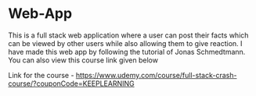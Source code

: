 # Web-App

This is a full stack web application where a user can post their facts which can be viewed by other users while also allowing them to give reaction. I have made this web app by following the tutorial of Jonas Schmedtmann. You can also view this course link given below

Link for the course - https://www.udemy.com/course/full-stack-crash-course/?couponCode=KEEPLEARNING
